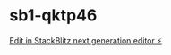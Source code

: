# sb1-qktp46

[Edit in StackBlitz next generation editor ⚡️](https://stackblitz.com/~/github.com/n0n9n4iiz/sb1-qktp46)